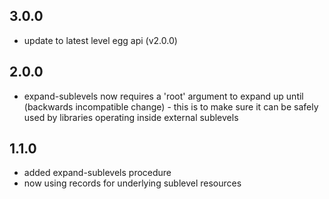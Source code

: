 ## 3.0.0

- update to latest level egg api (v2.0.0)

## 2.0.0

- expand-sublevels now requires a 'root' argument to expand up until
  (backwards incompatible change) - this is to make sure it can be
  safely used by libraries operating inside external sublevels

## 1.1.0

- added expand-sublevels procedure 
- now using records for underlying sublevel resources 
